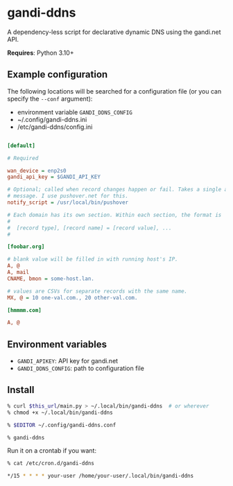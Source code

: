 
# gandi-ddns

A dependency-less script for declarative dynamic DNS using the gandi.net API.

**Requires**: Python 3.10+


## Example configuration

The following locations will be searched for a configuration file (or you can 
specify the `--conf` argument):

- environment variable `GANDI_DDNS_CONFIG`
- ~/.config/gandi-ddns.ini
- /etc/gandi-ddns/config.ini

```ini

[default]

# Required

wan_device = enp2s0
gandi_api_key = $GANDI_API_KEY

# Optional; called when record changes happen or fail. Takes a single arg, a string
# message. I use pushover.net for this.
notify_script = /usr/local/bin/pushover 

# Each domain has its own section. Within each section, the format is
#
#  [record type], [record name] = [record value], ...
#

[foobar.org]

# blank value will be filled in with running host's IP.
A, @
A, mail
CNAME, bmon = some-host.lan.

# values are CSVs for separate records with the same name.
MX, @ = 10 one-val.com., 20 other-val.com.

[hmmmm.com]

A, @
```

## Environment variables

- `GANDI_APIKEY`: API key for gandi.net
- `GANDI_DDNS_CONFIG`: path to configuration file

## Install

```sh
% curl $this_url/main.py > ~/.local/bin/gandi-ddns  # or wherever
% chmod +x ~/.local/bin/gandi-ddns

% $EDITOR ~/.config/gandi-ddns.conf

% gandi-ddns
```


Run it on a crontab if you want:
```sh
% cat /etc/cron.d/gandi-ddns

*/15 * * * * your-user /home/your-user/.local/bin/gandi-ddns
```
